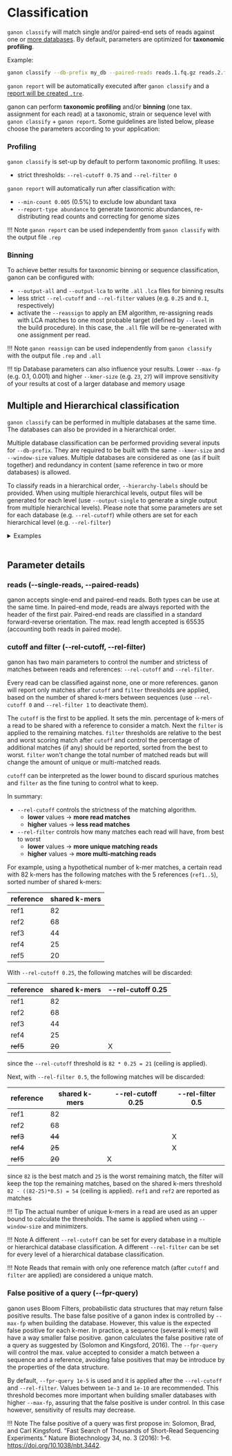 # Classification

`ganon classify` will match single and/or paired-end sets of reads against one or [more databases](#multiple-and-hierarchical-classification). 
By default, parameters are optimized for **taxonomic profiling**. 

Example:

```bash
ganon classify --db-prefix my_db --paired-reads reads.1.fq.gz reads.2.fq.gz --output-prefix results --threads 32
```

`ganon report` will be automatically executed after `ganon classify` and a [report will be created `.tre`](../outputfiles/#ganon-report).

ganon can perform **taxonomic profiling** and/or **binning** (one tax. assignment for each read) at a taxonomic, strain or sequence level with `ganon classify` + `ganon report`. Some guidelines are listed below, please choose the parameters according to your application:

### Profiling

`ganon classify` is set-up by default to perform taxonomic profiling. It uses:

 - strict thresholds: `--rel-cutoff 0.75` and `--rel-filter 0`

`ganon report` will automatically run after classification with:

 - `--min-count 0.005` (0.5%) to exclude low abundant taxa
 - `--report-type abundance` to generate taxonomic abundances, re-distributing read counts and correcting for genome sizes

!!! Note
    `ganon report` can be used independently from `ganon classify` with the output file `.rep`

### Binning

To achieve better results for taxonomic binning or sequence classification, ganon can be configured with:

 - `--output-all` and `--output-lca` to write `.all` `.lca` files for binning results
 - less strict `--rel-cutoff` and `--rel-filter` values (e.g. `0.25` and `0.1`, respectively)
 - activate the `--reassign` to apply an EM algorithm, re-assigning reads with LCA matches to one most probable target (defined by `--level` in the build procedure). In this case, the `.all` file will be re-generated with one assignment per read.

!!! Note
    `ganon reassign` can be used independently from `ganon classify` with the output file `.rep` and `.all`

!!! tip
    Database parameters can also influence your results. Lower `--max-fp` (e.g. 0.1, 0.001) and higher `--kmer-size` (e.g. `23`, `27`) will improve sensitivity of your results at cost of a larger database and memory usage


## Multiple and Hierarchical classification

`ganon classify` can be performed in multiple databases at the same time. The databases can also be provided in a hierarchical order. 

Multiple database classification can be performed providing several inputs for `--db-prefix`. They are required to be built with the same `--kmer-size` and `--window-size` values. Multiple databases are considered as one (as if built together) and redundancy in content (same reference in two or more databases) is allowed.

To classify reads in a hierarchical order, `--hierarchy-labels` should be provided. When using multiple hierarchical levels, output files will be generated for each level (use `--output-single` to generate a single output from multiple hierarchical levels). Please note that some parameters are set for each database (e.g. `--rel-cutoff`) while others are set for each hierarchical level (e.g. `--rel-filter`)

<details>
  <summary>Examples</summary>
  <br>
Classification against 3 database (as if they were one) using the same cutoff:

```bash
ganon classify --db-prefix db1 db2 db3 \
               --rel-cutoff 0.75 \
               --single-reads reads.fq.gz
```

Classification against 3 database (as if they were one) using different error rates for each:

```bash
ganon classify --db-prefix  db1 db2 db3 \
               --rel-cutoff 0.2 0.3 0.1 \
               --single-reads reads.fq.gz
```

In this example, reads are going to be classified first against db1 and db2. Reads without a valid match will be further classified against db3. `--hierarchy-labels` are strings and are going to be sorted to define the hierarchy order, disregarding input order:

```bash
ganon classify --db-prefix            db1     db2      db3 \
               --hierarchy-labels 1_first 1_first 2_second \
               --single-reads reads.fq.gz
```

In this example, classification will be performed with different `--rel-cutoff` for each database. For each hierarchy levels (`1_first` and `2_second`) a different `--rel-filter` will be used:

```bash
ganon classify --db-prefix            db1     db2      db3 \
               --hierarchy-labels 1_first 1_first 2_second \
               --rel-cutoff             1     0.5     0.25 \
               --rel-filter           0.1              0.5 \
               --single-reads reads.fq.gz
```

</details>
<br>

## Parameter details

### reads (--single-reads, --paired-reads)

ganon accepts single-end and paired-end reads. Both types can be use at the same time. In paired-end mode, reads are always reported with the header of the first pair. Paired-end reads are classified in a standard forward-reverse orientation. The max. read length accepted is 65535 (accounting both reads in paired mode).

### cutoff and filter (--rel-cutoff, --rel-filter)

ganon has two main parameters to control the number and strictess of matches between reads and references: `--rel-cutoff` and `--rel-filter`.

Every read can be classified against none, one or more references. ganon will report only matches after `cutoff` and `filter` thresholds are applied, based on the number of shared k-mers between sequences (use `--rel-cutoff 0` and `--rel-filter 1` to deactivate them).

The `cutoff` is the first to be applied. It sets the min. percentage of k-mers of a read to be shared with a reference to consider a match. Next the `filter` is applied to the remaining matches. `filter` thresholds are relative to the best and worst scoring match after `cutoff` and control the percentage of additional matches (if any) should be reported, sorted from the best to worst. `filter` won't change the total number of matched reads but will change the amount of unique or multi-matched reads.

`cutoff` can be interpreted as the lower bound to discard spurious matches and `filter` as the fine tuning to control what to keep.

In summary:

  - `--rel-cutoff` controls the strictness of the matching algorithm.
    - **lower** values -> **more read matches**
    - **higher** values -> **less read matches**
  - `--rel-filter` controls how many matches each read will have, from best to worst
    - **lower** values -> **more unique matching reads**
    - **higher** values -> **more multi-matching reads**

For example, using a hypothetical number of k-mer matches, a certain read with 82 k-mers has the following matches with the 5 references (`ref1..5`), sorted number of shared k-mers:

| reference | shared k-mers |
|-----------|---------------|
| ref1      | 82            |
| ref2      | 68            |
| ref3      | 44            |
| ref4      | 25            |
| ref5      | 20            |

With `--rel-cutoff 0.25`, the following matches will be discarded:

| reference | shared k-mers | --rel-cutoff 0.25 |
|-----------|---------------|-------------------|
| ref1      | 82            |                   |
| ref2      | 68            |                   |
| ref3      | 44            |                   |
| ref4      | 25            |                   |
| ~~ref5~~  | ~~20~~        | X                 |

since the `--rel-cutoff` threshold is `82 * 0.25 = 21` (ceiling is applied).

Next, with `--rel-filter 0.5`, the following matches will be discarded:

| reference | shared k-mers | --rel-cutoff 0.25 | --rel-filter 0.5 |
|-----------|---------------|-------------------|------------------|
| ref1      | 82            |                   |                  |
| ref2      | 68            |                   |                  |
| ~~ref3~~  | ~~44~~        |                   | X                |
| ~~ref4~~  | ~~25~~        |                   | X                |
| ~~ref5~~  | ~~20~~        | X                 |                  |


since `82` is the best match and `25` is the worst remaining match, the filter will keep the top the remaining matches, based on the shared k-mers threshold `82 - ((82-25)*0.5) = 54` (ceiling is applied). `ref1` and `ref2` are reported as matches


!!! Tip
    The actual number of unique k-mers in a read are used as an upper bound to calculate the thresholds. The same is applied when using `--window-size` and minimizers.

!!! Note
    A different `--rel-cutoff` can be set for every database in a multiple or hierarchical database classification. A different `--rel-filter` can be set for every level of a hierarchical database classification.

!!! Note
    Reads that remain with only one reference match (after `cutoff` and `filter` are applied) are considered a unique match.



### False positive of a query (--fpr-query)

ganon uses Bloom Filters, probabilistic data structures that may return false positive results. The base false positive of a ganon index is controlled by `--max-fp` when building the database. However, this value is the expected false positive for each k-mer. In practice, a sequence (several k-mers) will have a way smaller false positive. ganon calculates the false positive rate of a query as suggested by (Solomon and Kingsford, 2016). The `--fpr-query` will control the max. value accepted to consider a match between a sequence and a reference, avoiding false positives that may be introduce by the properties of the data structure. 

By default, `--fpr-query 1e-5` is used and it is applied after the `--rel-cutoff` and `--rel-filter`. Values between `1e-3` and `1e-10` are recommended. This threshold becomes more important when building smaller databases with higher `--max-fp`, assuring that the false positive is under control. In this case however, sensitivity of results may decrease.

!!! Note
    The false positive of a query was first propose in: Solomon, Brad, and Carl Kingsford. “Fast Search of Thousands of Short-Read Sequencing Experiments.” Nature Biotechnology 34, no. 3 (2016): 1–6. https://doi.org/10.1038/nbt.3442.